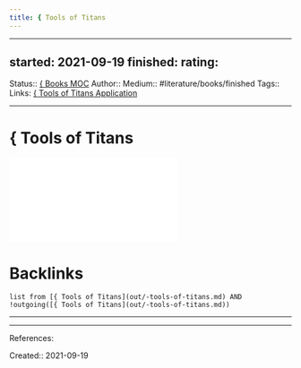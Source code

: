 ```yaml
---
title: { Tools of Titans
---
```


---
started: 2021-09-19
finished:
rating:
---
Status:: [{ Books MOC](out/-books-moc.md)
Author:: [](None)
Medium:: #literature/books/finished
Tags::
Links: [{ Tools of Titans Application](out/-tools-of-titans-application.md)
___
# { Tools of Titans
![Tools of Titans](out/kindle-highlights/tools-of-titans.md)
# Backlinks
```dataview
list from [{ Tools of Titans](out/-tools-of-titans.md) AND !outgoing([{ Tools of Titans](out/-tools-of-titans.md))
```
___
___
References:

Created:: 2021-09-19
